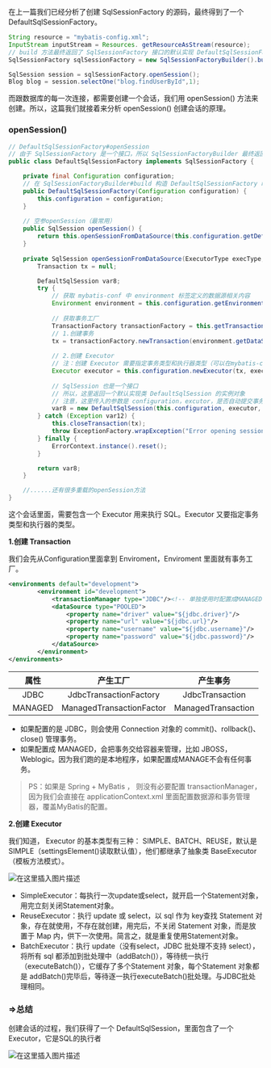 在上一篇我们已经分析了创建 SqlSessionFactory 的源码，最终得到了一个 DefaultSqlSessionFactory。
```java
String resource = "mybatis-config.xml"; 
InputStream inputStream = Resources. getResourceAsStream(resource); 
// build 方法最终返回了 SqlSessionFactory 接口的默认实现 DefaultSqlSessionFactory
SqlSessionFactory sqlSessionFactory = new SqlSessionFactoryBuilder().build(inputStream);

SqlSession session = sqlSessionFactory.openSession(); 
Blog blog = session.selectOne("blog.findUserById",1);
```


而跟数据库的每一次连接，都需要创建一个会话，我们用 openSession() 方法来创建。所以，这篇我们就接着来分析 openSession() 创建会话的原理。

### openSession()

```java
// DefaultSqlSessionFactory#openSession
// 由于 SqlSessionFactory 是一个接口，所以 SqlSessionFactoryBuilder 最终返回的是一个默认实现类 
public class DefaultSqlSessionFactory implements SqlSessionFactory {

    private final Configuration configuration;    
    // 在 SqlSessionFactoryBuilder#build 构造 DefaultSqlSessionFactory 时已经传入了 Configuration 
    public DefaultSqlSessionFactory(Configuration configuration) {
        this.configuration = configuration;
    }
    
    // 空参openSession（最常用）
    public SqlSession openSession() {
        return this.openSessionFromDataSource(this.configuration.getDefaultExecutorType(), (TransactionIsolationLevel)null, false);
    }
    
    private SqlSession openSessionFromDataSource(ExecutorType execType, TransactionIsolationLevel level, boolean autoCommit) {
        Transaction tx = null;

        DefaultSqlSession var8;
        try {
        	// 获取 mybatis-conf 中 environment 标签定义的数据源相关内容
            Environment environment = this.configuration.getEnvironment();
           
            // 获取事务工厂
            TransactionFactory transactionFactory = this.getTransactionFactoryFromEnvironment(environment);
            // 1.创建事务
            tx = transactionFactory.newTransaction(environment.getDataSource(), level, autoCommit);
            
            // 2.创建 Executor
         	// 注：创建 Executor 需要指定事务类型和执行器类型（可以在mybatis-conf.xml配置，默认为SIMPLE）
            Executor executor = this.configuration.newExecutor(tx, execType);
            
            // SqlSession 也是一个接口
            // 所以，这里返回一个默认实现类 DefaultSqlSession 的实例对象
            // 注意，这里传入的参数是 configuration，excutor，是否自动提交事务
            var8 = new DefaultSqlSession(this.configuration, executor, autoCommit);
        } catch (Exception var12) {
            this.closeTransaction(tx);
            throw ExceptionFactory.wrapException("Error opening session.  Cause: " + var12, var12);
        } finally {
            ErrorContext.instance().reset();
        }

        return var8;
    }

	//......还有很多重载的openSession方法
}
```
这个会话里面，需要包含一个 Executor 用来执行 SQL。Executor 又要指定事务类型和执行器的类型。

**1.创建 Transaction**

我们会先从Configuration里面拿到 Enviroment，Enviroment 里面就有事务工厂。
```xml
<environments default="development">
        <environment id="development">
            <transactionManager type="JDBC"/><!-- 单独使用时配置成MANAGED没有事务 -->
            <dataSource type="POOLED">
                <property name="driver" value="${jdbc.driver}"/>
                <property name="url" value="${jdbc.url}"/>
                <property name="username" value="${jdbc.username}"/>
                <property name="password" value="${jdbc.password}"/>
            </dataSource>
        </environment>
</environments>
```

|  属性   |         产生工厂         |      产生事务      |
| :-----: | :----------------------: | :----------------: |
|  JDBC   |  JdbcTransactionFactory  |  JdbcTransaction   |
| MANAGED | ManagedTransactionFactor | ManagedTransaction |

* 如果配置的是 JDBC，则会使用 Connection 对象的 commit()、rollback()、close() 管理事务。
* 如果配置成 MANAGED，会把事务交给容器来管理，比如 JBOSS，Weblogic。因为我们跑的是本地程序，如果配置成MANAGE不会有任何事务。
>PS：如果是 Spring + MyBatis ， 则没有必要配置 transactionManager， 因为我们会直接在 applicationContext.xml 里面配置数据源和事务管理器，覆盖MyBatis的配置。

**2.创建 Executor**

我们知道， Executor 的基本类型有三种： SIMPLE、BATCH、REUSE，默认是 SIMPLE（settingsElement()读取默认值），他们都继承了抽象类 BaseExecutor（模板方法模式）。

![在这里插入图片描述](https://img-blog.csdnimg.cn/20201216215041608.png?)


* SimpleExecutor：每执行一次update或select，就开启一个Statement对象，用完立刻关闭Statement对象。
* ReuseExecutor：执行 update 或 select，以 sql 作为 key查找 Statement 对象，存在就使用，不存在就创建，用完后，不关闭 Statement 对象，而是放置于 Map 内，供下一次使用。简言之，就是重复使用Statement对象。
* BatchExecutor：执行 update（没有select，JDBC 批处理不支持 select），将所有 sql 都添加到批处理中（addBatch()），等待统一执行（executeBatch()），它缓存了多个Statement 对象，每个Statement 对象都是 addBatch()完毕后，等待逐一执行executeBatch()批处理。与JDBC批处理相同。

### =>总结

创建会话的过程，我们获得了一个 DefaultSqlSession，里面包含了一个Executor，它是SQL的执行者

![在这里插入图片描述](https://img-blog.csdnimg.cn/20210224004659826.png?)


